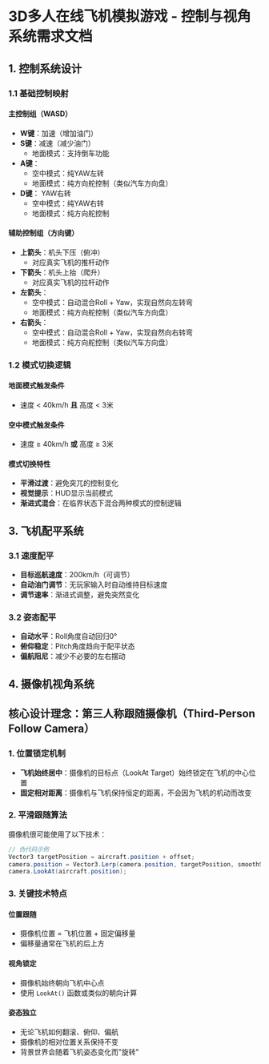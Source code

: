 # 3D多人在线飞机模拟游戏 - 控制与视角系统需求文档

## 1. 控制系统设计

### 1.1 基础控制映射

#### 主控制组（WASD）
- **W键**：加速（增加油门）
- **S键**：减速（减少油门）
  - 地面模式：支持倒车功能
- **A键**： 
  - 空中模式：纯YAW左转
  - 地面模式：纯方向舵控制（类似汽车方向盘）
- **D键**： YAW右转
  - 空中模式：纯YAW右转
  - 地面模式：纯方向舵控制

#### 辅助控制组（方向键）
- **上箭头**：机头下压（俯冲）
  - 对应真实飞机的推杆动作
- **下箭头**：机头上抬（爬升）
  - 对应真实飞机的拉杆动作
- **左箭头**：
  - 空中模式：自动混合Roll + Yaw，实现自然向左转弯
  - 地面模式：纯方向舵控制（类似汽车方向盘）
- **右箭头**：
  - 空中模式：自动混合Roll + Yaw，实现自然向右转弯
  - 地面模式：纯方向舵控制（类似汽车方向盘）


### 1.2 模式切换逻辑

#### 地面模式触发条件
- 速度 < 40km/h **且** 高度 < 3米

#### 空中模式触发条件  
- 速度 ≥ 40km/h **或** 高度 ≥ 3米

#### 模式切换特性
- **平滑过渡**：避免突兀的控制变化
- **视觉提示**：HUD显示当前模式
- **渐进式混合**：在临界状态下混合两种模式的控制逻辑

## 3. 飞机配平系统
### 3.1 速度配平
- **目标巡航速度**：200km/h（可调节）
- **自动油门调节**：无玩家输入时自动维持目标速度
- **调节速率**：渐进式调整，避免突然变化

### 3.2 姿态配平
- **自动水平**：Roll角度自动回归0°
- **俯仰稳定**：Pitch角度趋向于配平状态
- **偏航阻尼**：减少不必要的左右摆动


## 4. 摄像机视角系统


## 核心设计理念：**第三人称跟随摄像机（Third-Person Follow Camera）**

### 1. **位置锁定机制**
- **飞机始终居中**：摄像机的目标点（LookAt Target）始终锁定在飞机的中心位置
- **固定相对距离**：摄像机与飞机保持恒定的距离，不会因为飞机的机动而改变

### 2. **平滑跟随算法**
摄像机很可能使用了以下技术：
```csharp
// 伪代码示例
Vector3 targetPosition = aircraft.position + offset;
camera.position = Vector3.Lerp(camera.position, targetPosition, smoothSpeed * Time.deltaTime);
camera.LookAt(aircraft.position);
```

### 3. **关键技术特点**

#### **位置跟随**
- 摄像机位置 = 飞机位置 + 固定偏移量
- 偏移量通常在飞机的后上方

#### **视角锁定**
- 摄像机始终朝向飞机中心点
- 使用 `LookAt()` 函数或类似的朝向计算

#### **姿态独立**
- 无论飞机如何翻滚、俯仰、偏航
- 摄像机的相对位置关系保持不变
- 背景世界会随着飞机姿态变化而"旋转"

